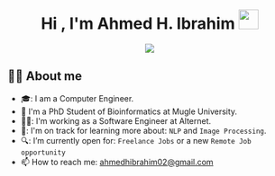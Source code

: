 <h1 align="center">Hi , I'm Ahmed H. Ibrahim <img src="https://media.giphy.com/media/hvRJCLFzcasrR4ia7z/giphy.gif" width="35"></h1>
<p align="center">
  <a href=“#”>
    <img src="https://readme-typing-svg.herokuapp.com?lines=Computer+Engineer;Bioinformatics+PhD+Student;Always+learning+new+things&center=true&width=500&height=50"/>
    </a>
</p>

## :sassy_man:  About me
- 🎓: I am a Computer Engineer.
- :school: I'm a PhD Student of Bioinformatics at Mugle University.
- 🧑‍💻: I'm working as a Software Engineer at Alternet.
- 🌱: I'm on track for learning more about: `NLP` and `Image Processing`.
- 🔍: I’m currently open for: `Freelance Jobs` or a new `Remote Job opportunity`
- 📫 How to reach me: ahmedhibrahim02@gmail.com
<br>


<!--


<p align="center"> 
	<img src="https://komarev.com/ghpvc/?username=AhmedHIbrahim&label=Profile%20views&color=0e75b6&style=plastic" alt="ahmedhibrahim" /> 
</p>

<img alt="Coding" height="auto" width="450px" src="https://cdn.dribbble.com/users/1118376/screenshots/3604186/developer-dribbble.gif" align="right"/>

### 🛠 &nbsp;Tech Stack

![Python](https://img.shields.io/badge/-Python-05122A?style=flat&logo=python)&nbsp;
![JavaScript](https://img.shields.io/badge/-JavaScript-05122A?style=flat&logo=javascript)&nbsp;
![Java](https://img.shields.io/badge/-Java-05122A?style=flat&logo=Java&logoColor=FFA518)&nbsp;
![R (Statistics)](https://img.shields.io/badge/-R-05122A?style=flat&logo=R&logoColor=276DC3)\
![React](https://img.shields.io/badge/-React-05122A?style=flat&logo=react)&nbsp;
![Node.js](https://img.shields.io/badge/-Node.js-05122A?style=flat&logo=node.js)&nbsp;
![Bootstrap](https://img.shields.io/badge/-Bootstrap-05122A?style=flat&logo=bootstrap&logoColor=563D7C)\
![HTML](https://img.shields.io/badge/-HTML-05122A?style=flat&logo=HTML5)&nbsp;
![CSS](https://img.shields.io/badge/-CSS-05122A?style=flat&logo=CSS3&logoColor=1572B6)&nbsp;
![Git](https://img.shields.io/badge/-Git-05122A?style=flat&logo=git)&nbsp;

--!>

